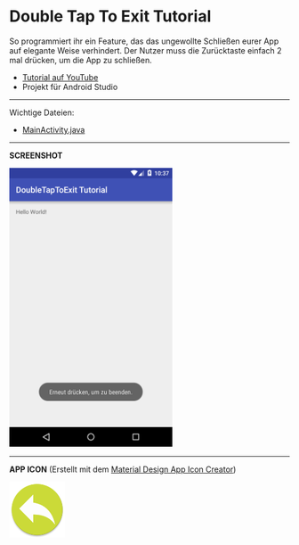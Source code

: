 # Double Tap To Exit Tutorial
So programmiert ihr ein Feature, das das ungewollte Schließen eurer App auf elegante Weise verhindert.   Der Nutzer muss die Zurücktaste einfach 2 mal drücken, um die App zu schließen.

- <a href="https://youtu.be/jft9QENstX8" target="_blank" >Tutorial auf YouTube</a>
- Projekt für Android Studio

---

Wichtige Dateien: 
- [MainActivity.java](https://github.com/derAndroidPro/DoubleTapToExitTutorial/blob/master/app/src/main/java/de/derandroidpro/doubletaptoexittutorial/MainActivity.java)


---

<b>SCREENSHOT</b>

<img src="https://github.com/derAndroidPro/DoubleTapToExitTutorial/blob/master/device-2015-10-24-163755.png" height="500px" />


---

<b>APP ICON</b> (Erstellt mit dem <a href="http://romannurik.github.io/AndroidAssetStudio/icons-launcher.html" target="_blank" >Material Design App Icon Creator</a>)

<img src="/app/src/main/res/mipmap-xxxhdpi/ic_launcher.png" height="100px" />
